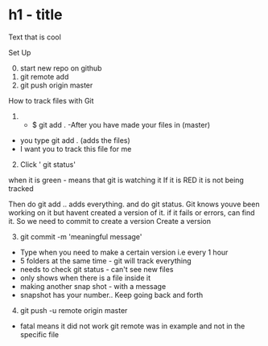 # h1 - title


Text that is cool

Set Up

0) start new repo on github
0) git remote add <name> <location>
1) git push <location> origin   <branch> master

How to track files with Git



1) - $ git add .
-After you have made your files in (master)
- you type git add . (adds the files)
- I want you to track this file for me
2) Click ' git status'

when it is green - means that git is watching it
If it is RED it is not being tracked

Then do git add .. adds everything. and do git status.
Git knows youve been working on it but havent created a version of it.
if it fails or errors, can find it. So we need to commit to create a version
Create a version

3) git commit -m 'meaningful message'
 - Type when you need to make a certain version i.e every 1 hour
 - 5 folders at the same time - git will track everything
 - needs to check git status - can't see new files
  - only shows when there is a file inside it
  - making another snap shot - with a message
  - snapshot has your number.. Keep going back and forth


  4) git push -u  remote origin master
  - fatal means it did not work
  git remote was in example and not in the specific file
